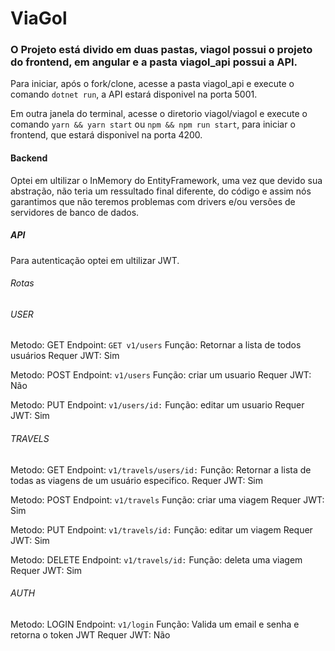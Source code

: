# ViaGol

### O Projeto está divido em duas pastas, viagol possui o projeto do frontend, em angular e a pasta viagol_api possui a API.

Para iniciar, após o fork/clone, acesse a pasta viagol_api e execute o comando `dotnet run`, a API estará disponivel na porta 5001.

Em outra janela do terminal, acesse o diretorio viagol/viagol e execute o comando `yarn && yarn start` ou `npm && npm run start`, para iniciar o frontend, que estará disponivel na porta 4200.

#### Backend
Optei em ultilizar o InMemory do EntityFramework, uma vez que devido sua abstração, não teria um ressultado final diferente, do código e assim nós garantimos que não teremos problemas com drivers e/ou versões de servidores de banco de dados.

##### API
Para autenticação optei em ultilizar JWT.

###### Rotas

###### USER
Metodo: GET 
Endpoint: `GET v1/users`
Função: Retornar a lista de todos usuários
Requer JWT: Sim

Metodo: POST
Endpoint: `v1/users`
Função: criar um usuario
Requer JWT: Não

Metodo: PUT
Endpoint: `v1/users/id:`
Função: editar um usuario
Requer JWT: Sim

###### TRAVELS
Metodo: GET 
Endpoint: `v1/travels/users/id:`
Função: Retornar a lista de todas as viagens de um usuário especifico.
Requer JWT: Sim

Metodo: POST
Endpoint: `v1/travels`
Função: criar uma viagem
Requer JWT: Sim

Metodo: PUT
Endpoint: `v1/travels/id:`
Função: editar um viagem
Requer JWT: Sim

Metodo: DELETE
Endpoint: `v1/travels/id:`
Função: deleta uma viagem
Requer JWT: Sim

###### AUTH
Metodo: LOGIN 
Endpoint: `v1/login`
Função: Valida um email e senha e retorna o token JWT
Requer JWT: Não
